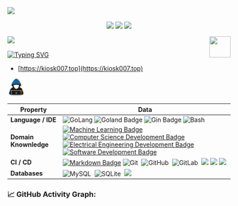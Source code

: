 ![](assets/Bottom_up.svg)

<!--   my-icons -->
<p align="center">
    <a href="https://github.com/kiosk404/kiosk404"><img src="https://img.shields.io/badge/status-updating-brightgreen.svg"></a>
    <a href="https://github.com/golang/go"><img src="https://img.shields.io/badge/Golang-1.24-FF1493.svg"></a>
    <a href="https://github.com/kiosk404/kiosk404/graphs/contributors"><img src="https://img.shields.io/github/contributors/kiosk404/kiosk404?color=blue"></a>
</p>

<!--   my-header-img -->
![](./src/header_.png)
<a href="https://www.python.org/"><img src="https://upload.wikimedia.org/wikipedia/commons/c/c3/Python-logo-notext.svg" align="right" height="48" width="48" ></a>


<!--   my-ticker -->    
[![Typing SVG](https://readme-typing-svg.herokuapp.com?color=%2336BCF7&center=true&vCenter=true&width=600&lines=Hi+there+👋,+I+am+Andrej+Marinchenko;+Welcome+to+My+Profile!;Over+4+years+of+programming+experience;Always+learning+new+things+;Machine+learning+enthusiast+;Kaggle+community+member)](https://git.io/typing-svg)

- [https://kiosk007.top](https://kiosk007.top)

<img src = "https://github.com/0xAbdulKhalid/0xAbdulKhalid/raw/main/assets/mdImages/about_me.gif" width = 40px>


<!--   my-skils -->

| Property                                        | Data |
|-------------------------------------------------|-----------------------------------------------------------------------------------------------------------------------------------------------------------------------------------------------------------------------------------------------------------------------------------------------------------------------------------------------------------------------------------------------------------------------------------------------------------------------------------------------------------------------------------------------------------------------------------------------------------------------------------------------------------------------------------------------------------------------------------------------------------------------------------------------------------------------------------------------------------------------------------------------------------------------------------------------------------------------------------------------------------------------------------------------------------------------------------------------------------------------------------------------------------------------------------------------------------------------------------------------------------------------------------------------------------------------------------------------------------------------------------------------------------------------------------------------------------------------------------------------------------------------------------------------------------------------------------------------------------------------------------------------------------------------------------------------------------------------------------------------------------------------------------------------------------------------------------------------------------------------------------------------------------------------------------------------------------------------|
| **Language / IDE**                              | ![GoLang](https://img.shields.io/badge/-Golang-3776AB?style=flat&logo=Golang&logoColor=white) ![Goland Badge](https://img.shields.io/badge/-Goland-3776AB?style=flat&logo=Goland&logoColor=white) ![Gin Badge](https://img.shields.io/badge/-Gin-3776AB?style=flat&logo=Gin&logoColor=white) ![Bash](https://img.shields.io/badge/-Bash-444444?style=flat&logo=GnuBash)&nbsp;                                                                                                                                                                                                                       |
| **Domain Knownledge**                           | [![Machine Learning Badge](https://img.shields.io/badge/-Machine%20Learning-01D277?style=flat&logoColor=white)](https://github.com/BEPb/BEPb) [![Computer Science Development Badge](https://img.shields.io/badge/-Computer%20Science-FAB040?style=flat&logoColor=white)](https://github.com/search?q=user%3ABEPb&type=Repositories) [![Electrical Engineering Development Badge](https://img.shields.io/badge/-Electrical%20Engineering-4C8CBF?style=flat&logoColor=white)](https://github.com/search?q=user%3ABEPb&type=Repositories) [![Software Development Badge](https://img.shields.io/badge/-Software%20Development-FF6600?style=flat&logoColor=white)](https://github.com/search?q=user%3ABEPb&type=Repositories)                                                                                                                                                                                                                                                                                                                                                                                                                                                                                                                                                                                                                                                                                                                                                                                                                                                                                                                                                                                                                                                                                                                                                                                                                                            |
| **CI / CD**                                     | [![Markdown Badge](https://img.shields.io/badge/-Markdown-2088FF?style=flat&logo=Markdown&logoColor=white)](https://github.com/BEPb/BEPb) ![Git](https://img.shields.io/badge/-Git-004400?style=flat&logo=git)&nbsp; ![GitHub](https://img.shields.io/badge/-GitHub-444444?style=flat&logo=github)&nbsp; ![GitLab](https://img.shields.io/badge/-GitLab-444444?style=flat&logo=GitLab)&nbsp;  [![](https://img.shields.io/badge/-Docker-2496ED?style=flat-square&logo=docker&logoColor=white)](https://www.docker.com) [![](https://img.shields.io/badge/-Goland-000000?style=flat-square&logo=goland&logoColor=white)](https://www.jetbrains.com/goland/) [![](https://img.shields.io/badge/-VS_Code-007ACC?style=flat-square&logo=visual-studio-code&logoColor=white)](https://code.visualstudio.com)|
| **Databases**                                   | ![MySQL](https://img.shields.io/badge/-MySQL-444444?style=flat&logo=MySQL)&nbsp; ![SQLite](https://img.shields.io/badge/-SQLite-444444?style=flat&logo=SQLite)&nbsp; [![](https://img.shields.io/badge/-PostgreSQL-336791?style=flat-square&logo=postgresql&logoColor=white)](https://www.postgresql.org)                                                                                                      

<!--   GitHub stats graph -->
### 📈 GitHub Activity Graph:
